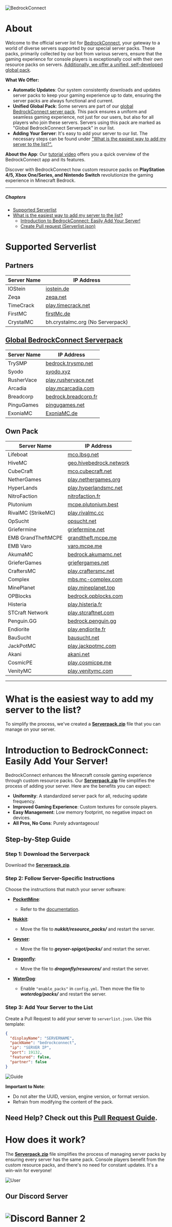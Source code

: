 ![BedrockConnect](https://cdn.discordapp.com/attachments/1022232337938911262/1099499823029305384/channels4_banner.jpg)

# About

Welcome to the official server list for [BedrockConnect](https://bedrockconnect.app), your gateway to a world of diverse servers supported by our special server packs. These packs, primarily collected by our bot from various servers, ensure that the gaming experience for console players is exceptionally cool with their own resource packs on servers. [Additionally, we offer a unified, self-developed global pack](https://github.com/BedrockHubIO/BedrockConnect-Serverlist#introduction-to-bedrockconnect-easily-add-your-server).

**What We Offer:**
- **Automatic Updates**: Our system consistently downloads and updates server packs to keep your gaming experience up to date, ensuring the server packs are always functional and current.
- **Unified Global Pack**: Some servers are part of our [global BedrockConnect server pack](https://pack.bedrockhub.io/bedrockconnect). This pack ensures a uniform and seamless gaming experience, not just for our users, but also for all players who join these servers. Servers using this pack are marked as "Global BedrockConnect Serverpack" in our list.
- **Adding Your Server**: It's easy to add your server to our list. The necessary steps can be found under ["What is the easiest way to add my server to the list?".](https://github.com/BedrockHubIO/BedrockConnect-Serverlist#what-is-the-easiest-way-to-add-my-server-to-the-list)

**About the App**: Our [tutorial video](https://youtu.be/WVHxB6xfX4s) offers you a quick overview of the BedrockConnect app and its features.

Discover with BedrockConnect how custom resource packs on **PlayStation 4/5, Xbox One/Series, and Nintendo Switch** revolutionize the gaming experience in Minecraft Bedrock.

---



##### Chapters
- [Supported Serverlist](https://github.com/BedrockHubIO/BedrockConnect-Serverlist#supported-serverlist)
- [What is the easiest way to add my server to the list?](https://github.com/BedrockHubIO/BedrockConnect-Serverlist#what-is-the-easiest-way-to-add-my-server-to-the-list)
  - [Introduction to BedrockConnect: Easily Add Your Server!](https://github.com/BedrockHubIO/BedrockConnect-Serverlist#introduction-to-bedrockconnect-easily-add-your-server)
  - [Create Pull request (Serverlist.json)](https://github.com/BedrockHubIO/BedrockConnect-Serverlist#introduction-to-bedrockconnect-easily-add-your-server)


# Supported Serverlist
## Partners
| Server Name           | IP Address              |  
|-----------------------|-------------------------|
| IOStein      | [iostein.de](https://pack.bedrockhub.io/iostein)                    |
| Zeqa         | [zeqa.net](https://pack.bedrockhub.io/zeqa)                         | 
| TimeCrack    | [play.timecrack.net](https://pack.bedrockhub.io/timecrack)          | 
| FirstMC      | [firstMc.de](https://pack.bedrockhub.io/firstmc)                    | 
| CrystalMC    | bh.crystalmc.org  (No Serverpack)                                   | 
 
 

## [Global BedrockConnect Serverpack](https://github.com/BedrockHubIO/BedrockConnect-Serverlist#introduction-to-bedrockconnect-easily-add-your-server)
| Server Name           | IP Address              |
|-----------------------|-------------------------|
| TrySMP                | [bedrock.trysmp.net](https://pack.bedrockhub.io/bedrockconnect)     |
| Syodo                 | [syodo.xyz](https://pack.bedrockhub.io/bedrockconnect)              |
| RusherVace            | [play.rushervace.net](https://pack.bedrockhub.io/bedrockconnect)    | 
| Arcadia               | [play.mcarcadia.com](https://pack.bedrockhub.io/bedrockconnect)     |
| Breadcorp             | [bedrock.breadcorp.fr](https://pack.bedrockhub.io/bedrockconnect)   |
| PinguGames            | [pingugames.net](https://pack.bedrockhub.io/bedrockconnect)         |
| ExoniaMC              | [ExoniaMC.de](https://pack.bedrockhub.io/bedrockconnect)            |

   


## Own Pack
| Server Name           | IP Address              |    	              
|-----------------------|-------------------------|
| Lifeboat              | [mco.lbsg.net](https://pack.bedrockhub.io/lbsg)                     |   
| HiveMC                | [geo.hivebedrock.network](https://pack.bedrockhub.io/hivemc)        | 
| CubeCraft             | [mco.cubecraft.net](https://pack.bedrockhub.io/cubecraft)           | 
| NetherGames           | [play.nethergames.org](https://pack.bedrockhub.io/nethergames)      | 
| HyperLands            | [play.hyperlandsmc.net](https://pack.bedrockhub.io/hyperlands)      | 
| NitroFaction          | [nitrofaction.fr](https://pack.bedrockhub.io/nitrofaction)          | 
| Plutonium             | [mcpe.plutonium.best](https://pack.bedrockhub.io/plutonium)         |  
| RivalMC (StrikeMC)    | [play.rivalmc.cc](https://pack.bedrockhub.io/strikemc)              | 
| OpSucht               | [opsucht.net](https://pack.bedrockhub.io/opsucht)                   |  
| Griefermine           | [griefermine.net](https://pack.bedrockhub.io/griefermine)           | 
| EMB GrandTheftMCPE    | [grandtheft.mcpe.me](https://pack.bedrockhub.io/grandtheftmcpe)     |
| EMB Varo              | [varo.mcpe.me](https://pack.bedrockhub.io/varo)                     |    
| AkumaMC               | [bedrock.akumamc.net](https://pack.bedrockhub.io/akumamc)           |  
| GrieferGames          | [griefergames.net](https://pack.bedrockhub.io/griefergames)         | 
| CraftersMC            | [play.craftersmc.net](https://pack.bedrockhub.io/craftersmc)        |
| Complex               | [mbs.mc-complex.com](https://pack.bedrockhub.io/complex)            |
| MinePlanet            | [play.mineplanet.top](https://pack.bedrockhub.io/mineplanet)        |
| OPBlocks              | [bedrock.opblocks.com](https://pack.bedrockhub.io/opblocks)         |
| Histeria              | [play.histeria.fr](https://pack.bedrockhub.io/histeria)             |
| STCraft Network       | [play.stcraftnet.com](https://pack.bedrockhub.io/stcraft)           |
| Penguin.GG            | [bedrock.penguin.gg](https://pack.bedrockhub.io/penguin)            |
| Endiorite             | [play.endiorite.fr](https://pack.bedrockhub.io/endiorite)           |
| BauSucht              | [bausucht.net](https://pack.bedrockhub.io/bausucht)                 | 
| JackPotMC             | [play.jackpotmc.com](https://pack.bedrockhub.io/jackpotmc)          | 
| Akani                 | [akani.net](https://pack.bedrockhub.io/akani)                       |
| CosmicPE              | [play.cosmicpe.me](https://pack.bedrockhub.io/cosmicpe-factions)    |
| VenityMC              | [play.venitymc.com](https://pack.bedrockhub.io/venitymc)            |
                             

---

# What is the easiest way to add my server to the list?

To simplify the process, we've created a [<strong>Serverpack.zip</strong>](https://pack.bedrockhub.io/bedrockconnect) file that you can manage on your server.

# Introduction to BedrockConnect: Easily Add Your Server!

BedrockConnect enhances the Minecraft console gaming experience through custom resource packs. Our [<strong>Serverpack.zip</strong>](https://pack.bedrockhub.io/bedrockconnect) file simplifies the process of adding your server. Here are the benefits you can expect:

- **Uniformity**: A standardized server pack for all, reducing update frequency.
- **Improved Gaming Experience**: Custom textures for console players.
- **Easy Management**: Low memory footprint, no negative impact on devices.
- **All Pros, No Cons**: Purely advantageous!

## Step-by-Step Guide

### Step 1: Download the Serverpack
Download the [**Serverpack.zip**](https://pack.bedrockhub.io/bedrockconnect).

### Step 2: Follow Server-Specific Instructions
Choose the instructions that match your server software:

- **[PocketMine](https://discord.com/invite/xxp7VAYQtn)**: 
  - Refer to the [documentation](https://github.com/pmmp/PocketMine-MP/blob/stable/resources/resource_packs.yml).

- **[Nukkit](https://discord.com/invite/5PzMkyK)**:
  - Move the file to ***nukkit/resource_packs/*** and restart the server.

- **[Geyser](https://discord.com/invite/geysermc)**:
  - Move the file to ***geyser-spigot/packs/*** and restart the server.

- **[Dragonfly](https://discord.gg/NRbJ9Q8zmn)**: 
  - Move the file to ***dragonfly/resources/*** and restart the server.

- **[WaterDog](https://waterdog.dev)**:
  - Enable ```"enable_packs"``` in ```config.yml```. Then move the file to ***waterdog/packs/*** and restart the server.

### Step 3: Add Your Server to the List
Create a Pull Request to add your server to `serverlist.json`. Use this template:

```json
{
  "displayName": "SERVERNAME",
  "packName": "bedrockconnect",
  "ip": "SERVER IP",
  "port": 19132,
  "featured": false,
  "partner": false
}
```

![Guide](https://github.com/BedrockHubIO/BedrockConnect-Serverlist/blob/c710fd83b8abb3379d6aa9169727c22f64c66d50/0423-_1_.gif)

**Important to Note**:
- Do not alter the UUID, version, engine version, or format version.
- Refrain from modifying the content of the pack.

**Need Help?** Check out this [Pull Request Guide](https://docs.github.com/en/pull-requests/collaborating-with-pull-requests/proposing-changes-to-your-work-with-pull-requests/about-pull-requests).
--- 
# How does it work?

The [<strong>Serverpack.zip</strong>](https://pack.bedrockhub.io/bedrockconnect) file simplifies the process of managing server packs by ensuring every server has the same pack. Console players benefit from the custom resource packs, and there's no need for constant updates. It's a win-win for everyone!

![User](https://user-images.githubusercontent.com/24614527/235322925-7f696e85-3091-4c57-a37f-dc6f64eb5ad2.png)


## Our Discord Server
![Discord Banner 2](https://discordapp.com/api/guilds/880891245306740807/widget.png?style=banner2)
=======
